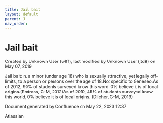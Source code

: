 ```yaml
---
title: Jail bait
layout: default
parent: J
nav_order:
---
```


# Jail bait

Created by  Unknown User (wlf1), last modified by  Unknown User (jtd8) on May 07, 2019

Jail bait: n. a minor (under age 18) who is sexually attractive, yet legally off-limits, to a person or persons over the age of 18.Not specific to Geneseo.As of 2012, 90% of students surveyed know this word. 0% believe it is of local origins.(Endress, G-M, 2012)As of 2019, 45% of students surveyed knew this world, 0% believe it is of local origins. (Dilcher, G-M, 2019)

Document generated by Confluence on May 22, 2023 12:37

Atlassian
